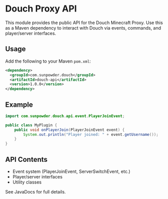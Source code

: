 # Douch Proxy API

This module provides the public API for the Douch Minecraft Proxy. Use this as a Maven dependency to interact with Douch via events, commands, and player/server interfaces.

## Usage

Add the following to your Maven `pom.xml`:

```xml
<dependency>
  <groupId>com.sunpowder.douch</groupId>
  <artifactId>douch-api</artifactId>
  <version>1.0.0</version>
</dependency>
```

## Example

```java
import com.sunpowder.douch.api.event.PlayerJoinEvent;

public class MyPlugin {
    public void onPlayerJoin(PlayerJoinEvent event) {
        System.out.println("Player joined: " + event.getUsername());
    }
}
```

## API Contents
- Event system (PlayerJoinEvent, ServerSwitchEvent, etc.)
- Player/server interfaces
- Utility classes

See JavaDocs for full details.
